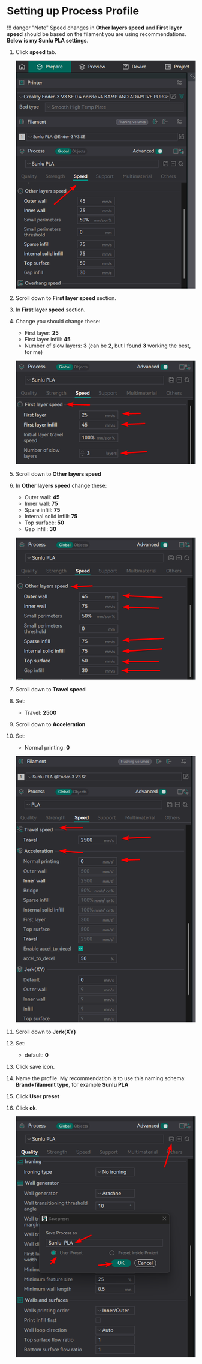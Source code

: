 # Setting up Process Profile

!!! danger "Note"
    Speed changes in **Other layers speed** and **First layer speed** should be based on the filament you are using recommendations. **Below is my Sunlu PLA settings**.

1. Click **speed** tab.

    ![OcraSlicerProcessSpeedTab.png](OcraSlicerImages/OcraSlicerProcessSpeedTab.png)
 
2. Scroll down to **First layer speed** section.
3. In **First layer speed** section.
4. Change you should change these:
    - First layer: **25**
    - First layer infill: **45**
    - Number of slow layers: **3** (can be **2**, but I found **3** working the best, for me)

    ![OcraSlicerProcessFirstLayer.png](OcraSlicerImages/OcraSlicerProcessFirstLayerSunlu.png)

5. Scroll down to **Other layers speed**
6. In **Other layers speed** change these:
    - Outer wall: **45**
    - Inner wall: **75**
    - Spare infill: **75**
    - Internal solid infill: **75**
    - Top surface: **50**
    - Gap infill: **30**
   
    ![OcraSlicerProcessOtherLayersSpeedSunlu.png](OcraSlicerImages/OcraSlicerProcessOtherLayersSpeedSunlu.png)

7. Scroll down to **Travel speed**
8. Set:
    - Travel: **2500**
9. Scroll down to **Acceleration**
10. Set:
    - Normal printing: **0**
    
    ![OcraSlicerProcessTravelSpeedAndAcceleration.png](OcraSlicerImages/OcraSlicerProcessTravelSpeedAndAcceleration.png)

11. Scroll down to **Jerk(XY)**
12. Set:
    - default: **0**
13. Click save icon.
14. Name the profile. My recommendation is to use this naming schema: **Brand+filament type**, for example **Sunlu PLA**
15. Click **User preset**
16. Click **ok**.

    ![OcraSlicerProcessSave.png](OcraSlicerImages/OcraSlicerProcessSave.png)